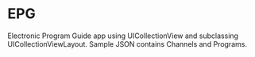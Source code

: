 # EPG

Electronic Program Guide app using UICollectionView and subclassing UICollectionViewLayout.
Sample JSON contains Channels and Programs.